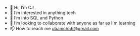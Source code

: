 - 👋 Hi, I’m CJ
- 👀 I’m interested in anything tech
- 🌱 I’m into SQL and Python
- 💞️ I’m looking to collaborate with anyone as far as I'm learning
- 📫 How to reach me ubanich56@gmail.com

<!---
Chibucks7/Chibucks7 is a ✨ special ✨ repository because its `README.md` (this file) appears on your GitHub profile.
You can click the Preview link to take a look at your changes.
--->
